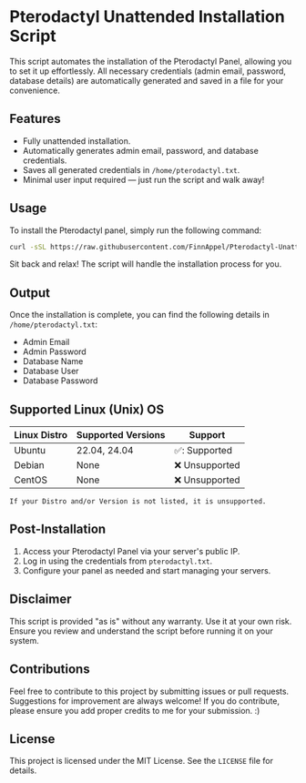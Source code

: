 # Pterodactyl Unattended Installation Script

This script automates the installation of the Pterodactyl Panel, allowing you to set it up effortlessly. All necessary credentials (admin email, password, database details) are automatically generated and saved in a file for your convenience.

## Features
- Fully unattended installation.
- Automatically generates admin email, password, and database credentials.
- Saves all generated credentials in `/home/pterodactyl.txt`.
- Minimal user input required — just run the script and walk away!

## Usage
To install the Pterodactyl panel, simply run the following command:

```bash
curl -sSL https://raw.githubusercontent.com/FinnAppel/Pterodactyl-Unattended-Install/refs/heads/main/install.sh | sudo bash
```
Sit back and relax! The script will handle the installation process for you.

## Output
Once the installation is complete, you can find the following details in `/home/pterodactyl.txt`:

- Admin Email
- Admin Password
- Database Name
- Database User
- Database Password

## Supported Linux (Unix) OS

| Linux Distro | Supported Versions | Support          |
| ------------ | ------------------ | ---------------- |
| Ubuntu       | 22.04, 24.04       | ✅: Supported |
| Debian       | None               | :x: Unsupported  |
| CentOS       | None               | :x: Unsupported  |

`If your Distro and/or Version is not listed, it is unsupported.`

## Post-Installation
1. Access your Pterodactyl Panel via your server's public IP.
2. Log in using the credentials from `pterodactyl.txt`.
3. Configure your panel as needed and start managing your servers.

## Disclaimer
This script is provided "as is" without any warranty. Use it at your own risk. Ensure you review and understand the script before running it on your system.

## Contributions
Feel free to contribute to this project by submitting issues or pull requests. Suggestions for improvement are always welcome! 
If you do contribute, please ensure you add proper credits to me for your submission. :)


## License
This project is licensed under the MIT License. See the `LICENSE` file for details.
